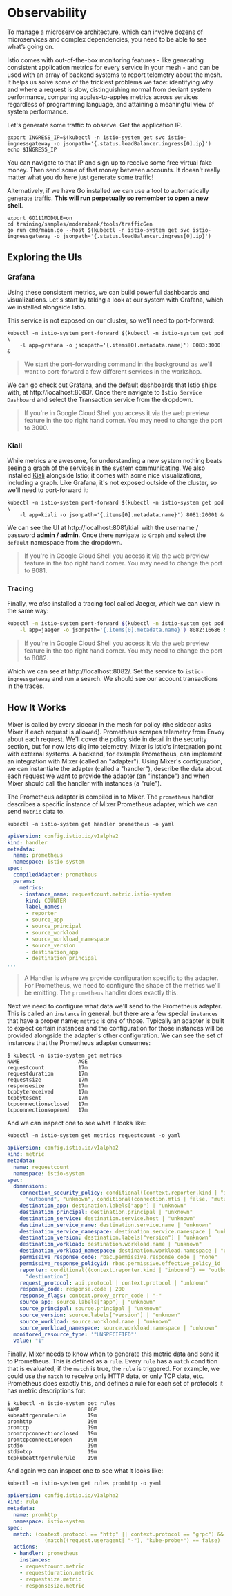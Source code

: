 # Observability

To manage a microservice architecture, which can involve dozens of microservices and complex dependencies, you need to be able to see what’s going on.

Istio comes with out-of-the-box monitoring features - like generating consistent application metrics for every service in your mesh - and can be used with an array of backend systems to report telemetry about the mesh. It helps us solve some of the trickiest problems we face: identifying why and where a request is slow, distinguishing normal from deviant system performance, comparing apples-to-apples metrics across services regardless of programming language, and attaining a meaningful view of system performance.

Let's generate some traffic to observe. Get the application IP.

```shell
export INGRESS_IP=$(kubectl -n istio-system get svc istio-ingressgateway -o jsonpath='{.status.loadBalancer.ingress[0].ip}')
echo $INGRESS_IP
```

You can navigate to that IP and sign up to receive some free ~~virtual~~ fake money. Then send some of that money between accounts. It doesn't really matter what you do here just generate some traffic!

Alternatively, if we have Go installed we can use a tool to automatically generate traffic. **This will run perpetually so remember to open a new shell**.

```shell
export GO111MODULE=on
cd training/samples/modernbank/tools/trafficGen
go run cmd/main.go --host $(kubectl -n istio-system get svc istio-ingressgateway -o jsonpath='{.status.loadBalancer.ingress[0].ip}')
```
<!-- DON'T change this to just go run training/samples/modernbank/tools/trafficGen/cmd/main.go as this doesn't work! Go gets confused about which modules to use! -->

## Exploring the UIs

### Grafana

Using these consistent metrics, we can build powerful dashboards and visualizations. Let's start by taking a look at our system with Grafana, which we installed alongside Istio.

This service is not exposed on our cluster, so we'll need to port-forward:

```shell
kubectl -n istio-system port-forward $(kubectl -n istio-system get pod \
    -l app=grafana -o jsonpath='{.items[0].metadata.name}') 8083:3000 &
```

> We start the port-forwarding command in the background as we'll want to port-forward a few different services in the workshop.

We can go check out Grafana, and the default dashboards that Istio ships with, at http://localhost:8083/. Once there navigate to `Istio Service Dashboard` and select the Transaction service from the dropdown.

> If you're in Google Cloud Shell you access it via the web preview feature in the top right hand corner. You may need to change the port to 3000.

### Kiali

While metrics are awesome, for understanding a new system nothing beats seeing a graph of the services in the system communicating. We also installed [Kiali](https://www.kiali.io/) alongside Istio; it comes with some nice visualizations, including a graph. Like Grafana, it's not exposed outside of the cluster, so we'll need to port-forward it:

```shell
kubectl -n istio-system port-forward $(kubectl -n istio-system get pod \
    -l app=kiali -o jsonpath='{.items[0].metadata.name}') 8081:20001 &
```

We can see the UI at http://localhost:8081/kiali with the username / password **admin / admin**. Once there navigate to `Graph` and select the `default` namespace from the dropdown.

> If you're in Google Cloud Shell you access it via the web preview feature in the top right hand corner. You may need to change the port to 8081.

### Tracing

Finally, we _also_ installed a tracing tool called Jaeger, which we can view in the same way:

```sh
kubectl -n istio-system port-forward $(kubectl -n istio-system get pod \
    -l app=jaeger -o jsonpath='{.items[0].metadata.name}') 8082:16686 &
```

> If you're in Google Cloud Shell you access it via the web preview feature in the top right hand corner. You may need to change the port to 8082.

Which we can see at http://localhost:8082/. Set the service to `istio-ingressgateway` and run a search. We should see our account transactions in the traces.

## How It Works

<!-- TODO: This section needs updating -->

Mixer is called by every sidecar in the mesh for policy (the sidecar asks Mixer if each request is allowed). Prometheus scrapes telemetry from Envoy about each request. We'll cover the policy side in detail in the security section, but for now lets dig into telemetry. Mixer is Istio's intetgration point with external systems. A backend, for example Prometheus, can implement an integration with Mixer (called an "adapter"). Using Mixer's configuration, we can instantiate the adapter (called a "handler"), describe the data about each request we want to provide the adapter (an "instance") and when Mixer should call the handler with instances (a "rule").

The Prometheus adapter is compiled in to Mixer. The `prometheus` handler describes a specific instance of Mixer Prometheus adapter, which we can send `metric` data to.

```shell
kubectl -n istio-system get handler prometheus -o yaml
```

```yaml
apiVersion: config.istio.io/v1alpha2
kind: handler
metadata:
  name: prometheus
  namespace: istio-system
spec:
  compiledAdapter: prometheus
  params:
    metrics:
    - instance_name: requestcount.metric.istio-system
      kind: COUNTER
      label_names:
      - reporter
      - source_app
      - source_principal
      - source_workload
      - source_workload_namespace
      - source_version
      - destination_app
      - destination_principal
...
```

> A Handler is where we provide configuration specific to the adapter. For Prometheus, we need to configure the shape of the metrics we'll be emitting. The `prometheus` handler does exactly this.

Next we need to configure what data we'll send to the Prometheus adapter. This is called an `instance` in general, but there are a few special `instances` that have a proper name; `metric` is one of those. Typically an adapter is built to expect certain instances and the configuration for those instances will be provided alongside the adapter's other configuration. We can see the set of instances that the Prometheus adapter consumes:

```shell
$ kubectl -n istio-system get metrics
NAME                   AGE
requestcount           17m
requestduration        17m
requestsize            17m
responsesize           17m
tcpbytereceived        17m
tcpbytesent            17m
tcpconnectionsclosed   17m
tcpconnectionsopened   17m
```

And we can inspect one to see what it looks like:
```shell
kubectl -n istio-system get metrics requestcount -o yaml
```
```yaml
apiVersion: config.istio.io/v1alpha2
kind: metric
metadata:
  name: requestcount
  namespace: istio-system
spec:
  dimensions:
    connection_security_policy: conditional((context.reporter.kind | "inbound") ==
      "outbound", "unknown", conditional(connection.mtls | false, "mutual_tls", "none"))
    destination_app: destination.labels["app"] | "unknown"
    destination_principal: destination.principal | "unknown"
    destination_service: destination.service.host | "unknown"
    destination_service_name: destination.service.name | "unknown"
    destination_service_namespace: destination.service.namespace | "unknown"
    destination_version: destination.labels["version"] | "unknown"
    destination_workload: destination.workload.name | "unknown"
    destination_workload_namespace: destination.workload.namespace | "unknown"
    permissive_response_code: rbac.permissive.response_code | "none"
    permissive_response_policyid: rbac.permissive.effective_policy_id | "none"
    reporter: conditional((context.reporter.kind | "inbound") == "outbound", "source",
      "destination")
    request_protocol: api.protocol | context.protocol | "unknown"
    response_code: response.code | 200
    response_flags: context.proxy_error_code | "-"
    source_app: source.labels["app"] | "unknown"
    source_principal: source.principal | "unknown"
    source_version: source.labels["version"] | "unknown"
    source_workload: source.workload.name | "unknown"
    source_workload_namespace: source.workload.namespace | "unknown"
  monitored_resource_type: '"UNSPECIFIED"'
  value: "1"
```

Finally, Mixer needs to know when to generate this metric data and send it to Prometheus. This is defined as a `rule`. Every `rule` has a `match` condition that is evaluated; if the `match` is true, the `rule` is triggered. For example, we could use the `match` to receive only HTTP data, or only TCP data, etc. Prometheus does exactly this, and defines a rule for each set of protocols it has metric descriptions for:

```shell
$ kubectl -n istio-system get rules
NAME                      AGE
kubeattrgenrulerule       19m
promhttp                  19m
promtcp                   19m
promtcpconnectionclosed   19m
promtcpconnectionopen     19m
stdio                     19m
stdiotcp                  19m
tcpkubeattrgenrulerule    19m
```

And again we can inspect one to see what it looks like:
```shell
kubectl -n istio-system get rules promhttp -o yaml
```
```yaml
apiVersion: config.istio.io/v1alpha2
kind: rule
metadata:
  name: promhttp
  namespace: istio-system
spec:
  match: (context.protocol == "http" || context.protocol == "grpc") &&
            (match((request.useragent| "-"), "kube-probe*") == false)
  actions:
  - handler: prometheus
    instances:
    - requestcount.metric
    - requestduration.metric
    - requestsize.metric
    - responsesize.metric
```
